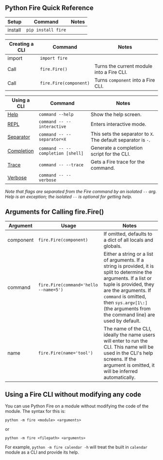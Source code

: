 ## Python Fire Quick Reference

| Setup   | Command             | Notes
| ------- | ------------------- | ----------
| install | `pip install fire`  |

| Creating a CLI | Command                | Notes
| ---------------| ---------------------- | ----------
| import         | `import fire`          |
| Call           | `fire.Fire()`          | Turns the current module into a Fire CLI.
| Call           | `fire.Fire(component)` | Turns `component` into a Fire CLI.

| Using a CLI                                | Command                           | Notes          |
| ------------------------------------------ | -----------------                 | -------------- |
| [Help](using-cli.md#help-flag)             | `command --help`                  | Show the help screen. |
| [REPL](using-cli.md#interactive-flag)      | `command -- --interactive`        | Enters interactive mode. |
| [Separator](using-cli.md#separator-flag)   | `command -- --separator=X`        | This sets the separator to `X`. The default separator is `-`. |
| [Completion](using-cli.md#completion-flag) | `command -- --completion [shell]` | Generate a completion script for the CLI. |
| [Trace](using-cli.md#trace-flag)           | `command -- --trace`              | Gets a Fire trace for the command. |
| [Verbose](using-cli.md#verbose-flag)       | `command -- --verbose`            |                |

_Note that flags are separated from the Fire command by an isolated `--` arg.
Help is an exception; the isolated `--` is optional for getting help._

## Arguments for Calling fire.Fire()

| Argument  | Usage                     | Notes                                |
| --------- | ------------------------- | ------------------------------------ |
| component | `fire.Fire(component)`    | If omitted, defaults to a dict of all locals and globals. |
| command   | `fire.Fire(command='hello --name=5')` | Either a string or a list of arguments. If a string is provided, it is split to determine the arguments. If a list or tuple is provided, they are the arguments. If `command` is omitted, then `sys.argv[1\:]` (the arguments from the command line) are used by default. |
| name      | `fire.Fire(name='tool')`  | The name of the CLI, ideally the name users will enter to run the CLI. This name will be used in the CLI's help screens. If the argument is omitted, it will be inferred automatically.|

## Using a Fire CLI without modifying any code

You can use Python Fire on a module without modifying the code of the module.
The syntax for this is:

`python -m fire <module> <arguments>`

or

`python -m fire <filepath> <arguments>`

For example, `python -m fire calendar -h` will treat the built in `calendar`
module as a CLI and provide its help.
